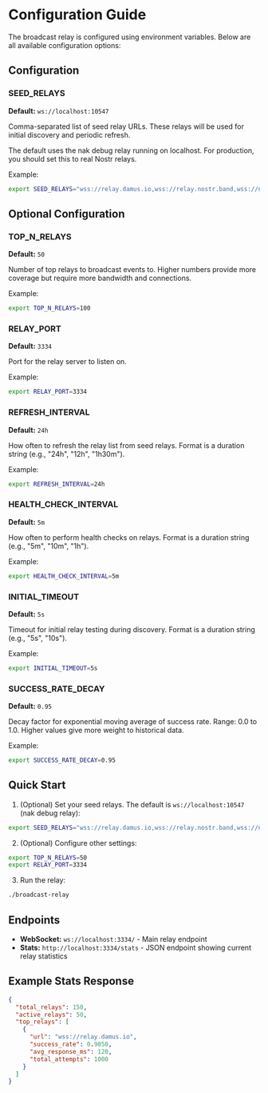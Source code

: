 # Configuration Guide

The broadcast relay is configured using environment variables. Below are all available configuration options:

## Configuration

### SEED_RELAYS
**Default:** `ws://localhost:10547`

Comma-separated list of seed relay URLs. These relays will be used for initial discovery and periodic refresh.

The default uses the nak debug relay running on localhost. For production, you should set this to real Nostr relays.

Example:
```bash
export SEED_RELAYS="wss://relay.damus.io,wss://relay.nostr.band,wss://nos.lol,wss://relay.snort.social"
```

## Optional Configuration

### TOP_N_RELAYS
**Default:** `50`

Number of top relays to broadcast events to. Higher numbers provide more coverage but require more bandwidth and connections.

Example:
```bash
export TOP_N_RELAYS=100
```

### RELAY_PORT
**Default:** `3334`

Port for the relay server to listen on.

Example:
```bash
export RELAY_PORT=3334
```

### REFRESH_INTERVAL
**Default:** `24h`

How often to refresh the relay list from seed relays. Format is a duration string (e.g., "24h", "12h", "1h30m").

Example:
```bash
export REFRESH_INTERVAL=24h
```

### HEALTH_CHECK_INTERVAL
**Default:** `5m`

How often to perform health checks on relays. Format is a duration string (e.g., "5m", "10m", "1h").

Example:
```bash
export HEALTH_CHECK_INTERVAL=5m
```

### INITIAL_TIMEOUT
**Default:** `5s`

Timeout for initial relay testing during discovery. Format is a duration string (e.g., "5s", "10s").

Example:
```bash
export INITIAL_TIMEOUT=5s
```

### SUCCESS_RATE_DECAY
**Default:** `0.95`

Decay factor for exponential moving average of success rate. Range: 0.0 to 1.0. Higher values give more weight to historical data.

Example:
```bash
export SUCCESS_RATE_DECAY=0.95
```

## Quick Start

1. (Optional) Set your seed relays. The default is `ws://localhost:10547` (nak debug relay):
```bash
export SEED_RELAYS="wss://relay.damus.io,wss://relay.nostr.band,wss://nos.lol"
```

2. (Optional) Configure other settings:
```bash
export TOP_N_RELAYS=50
export RELAY_PORT=3334
```

3. Run the relay:
```bash
./broadcast-relay
```

## Endpoints

- **WebSocket:** `ws://localhost:3334/` - Main relay endpoint
- **Stats:** `http://localhost:3334/stats` - JSON endpoint showing current relay statistics

## Example Stats Response

```json
{
  "total_relays": 150,
  "active_relays": 50,
  "top_relays": [
    {
      "url": "wss://relay.damus.io",
      "success_rate": 0.9850,
      "avg_response_ms": 120,
      "total_attempts": 1000
    }
  ]
}
```

